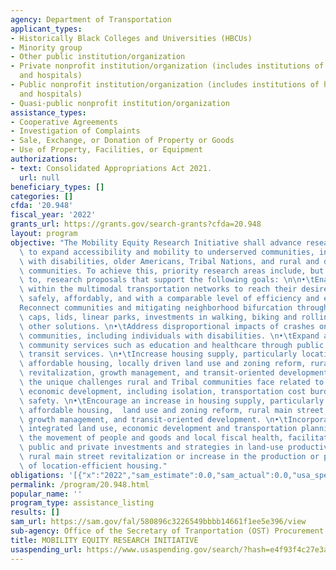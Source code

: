 ```yaml
---
agency: Department of Transportation
applicant_types:
- Historically Black Colleges and Universities (HBCUs)
- Minority group
- Other public institution/organization
- Private nonprofit institution/organization (includes institutions of higher education
  and hospitals)
- Public nonprofit institution/organization (includes institutions of higher education
  and hospitals)
- Quasi-public nonprofit institution/organization
assistance_types:
- Cooperative Agreements
- Investigation of Complaints
- Sale, Exchange, or Donation of Property or Goods
- Use of Property, Facilities, or Equipment
authorizations:
- text: Consolidated Appropriations Act 2021.
  url: null
beneficiary_types: []
categories: []
cfda: '20.948'
fiscal_year: '2022'
grants_url: https://grants.gov/search-grants?cfda=20.948
layout: program
objective: "The Mobility Equity Research Initiative shall advance research and technology\
  \ to expand accessibility and mobility to underserved communities, including people\
  \ with disabilities, older Americans, Tribal Nations, and rural and disadvantaged\
  \ communities. To achieve this, priority research areas include, but are not limited\
  \ to, research proposals that support the following goals: \n\n•\tEnable all people\
  \ within the multimodal transportation networks to reach their desired destination\
  \ safely, affordably, and with a comparable level of efficiency and ease. \n•\t\
  Reconnect communities and mitigating neighborhood bifurcation through land bridges,\
  \ caps, lids, linear parks, investments in walking, biking and rolling assets, and\
  \ other solutions. \n•\tAddress disproportional impacts of crashes on underserved\
  \ communities, including individuals with disabilities. \n•\tExpand access to critical\
  \ community services such as education and healthcare through public transportation/mass\
  \ transit services. \n•\tIncrease housing supply, particularly location-efficient\
  \ affordable housing, locally driven land use and zoning reform, rural main street\
  \ revitalization, growth management, and transit-oriented development. \n•\tAddress\
  \ the unique challenges rural and Tribal communities face related to mobility and\
  \ economic development, including isolation, transportation cost burden, and traffic\
  \ safety. \n•\tEncourage an increase in housing supply, particularly location-efficient\
  \ affordable housing,  land use and zoning reform, rural main street revitalization,\
  \ growth management, and transit-oriented development. \n•\tIncorporate and support\
  \ integrated land use, economic development and transportation planning to improve\
  \ the movement of people and goods and local fiscal health, facilitates greater\
  \ public and private investments and strategies in land-use productivity, including\
  \ rural main street revitalization or increase in the production or preservation\
  \ of location-efficient housing."
obligations: '[{"x":"2022","sam_estimate":0.0,"sam_actual":0.0,"usa_spending_actual":0.0},{"x":"2023","sam_estimate":0.0,"sam_actual":0.0,"usa_spending_actual":0.0},{"x":"2024","sam_estimate":2970000.0,"sam_actual":0.0,"usa_spending_actual":0.0}]'
permalink: /program/20.948.html
popular_name: ''
program_type: assistance_listing
results: []
sam_url: https://sam.gov/fal/580896c3226549bbbb14661f1ee5e396/view
sub-agency: Office of the Secretary of Tranportation (OST) Procurement Operations
title: MOBILITY EQUITY RESEARCH INITIATIVE
usaspending_url: https://www.usaspending.gov/search/?hash=e4f93f4c27e3a226257a65434e462290
---
```

